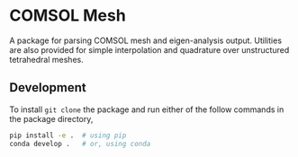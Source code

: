 # COMSOL Mesh

A package for parsing COMSOL mesh and eigen-analysis output. Utilities are also provided for simple interpolation and quadrature over unstructured tetrahedral meshes.


## Development
To install `git clone` the package and run either of the follow commands in the package directory,

```sh
pip install -e .  # using pip
conda develop .   # or, using conda 
```